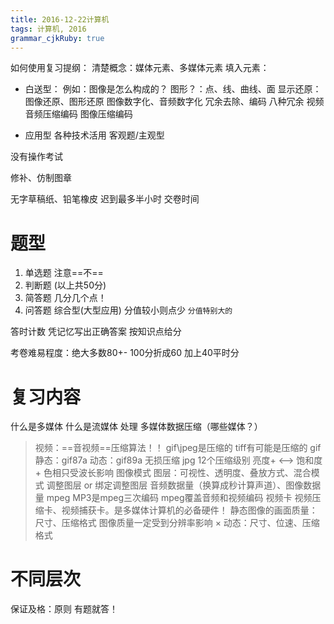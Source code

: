 ```yaml
---
title: 2016-12-22计算机
tags: 计算机, 2016
grammar_cjkRuby: true
---
```


如何使用复习提纲：
清楚概念：媒体元素、多媒体元素
填入元素：

* 白送型：
例如：图像是怎么构成的？
图形？：点、线、曲线、面
显示还原：图像还原、图形还原
图像数字化、音频数字化
冗余去除、编码
八种冗余
视频音频压缩编码 图像压缩编码

* 应用型
各种技术活用
客观题/主观型

没有操作考试

修补、仿制图章

无字草稿纸、铅笔橡皮
迟到最多半小时 交卷时间

# 题型
1. 单选题
注意==不==
2. 判断题
(以上共50分)
3. 简答题
几分几个点！
4. 问答题
综合型(大型应用)
分值较小则点少
`分值特别大的`

答时计数
凭记忆写出正确答案 按知识点给分

考卷难易程度：绝大多数80+-
100分折成60 加上40平时分

# 复习内容
什么是多媒体
什么是流媒体
处理
多媒体数据压缩（哪些媒体？）

> 视频：==音视频==压缩算法！！
> gif\jpeg是压缩的 tiff有可能是压缩的
> gif静态：gif87a 动态：gif89a 无损压缩
> jpg 12个压缩级别 
> 亮度+ <--> 饱和度+
> 色相只受波长影响
> 图像模式
> 图层：可视性、透明度、叠放方式、混合模式
> 调整图层 or 绑定调整图层
> 音频数据量（换算成秒计算声道）、图像数据量
> mpeg MP3是mpeg三次编码 mpeg覆盖音频和视频编码
> 视频卡 视频压缩卡、视频捕获卡。是多媒体计算机的必备硬件！
> 静态图像的画面质量：尺寸、压缩格式
> 图像质量一定受到分辨率影响 ×
> 动态：尺寸、位速、压缩格式

# 不同层次
保证及格：原则 有题就答！



